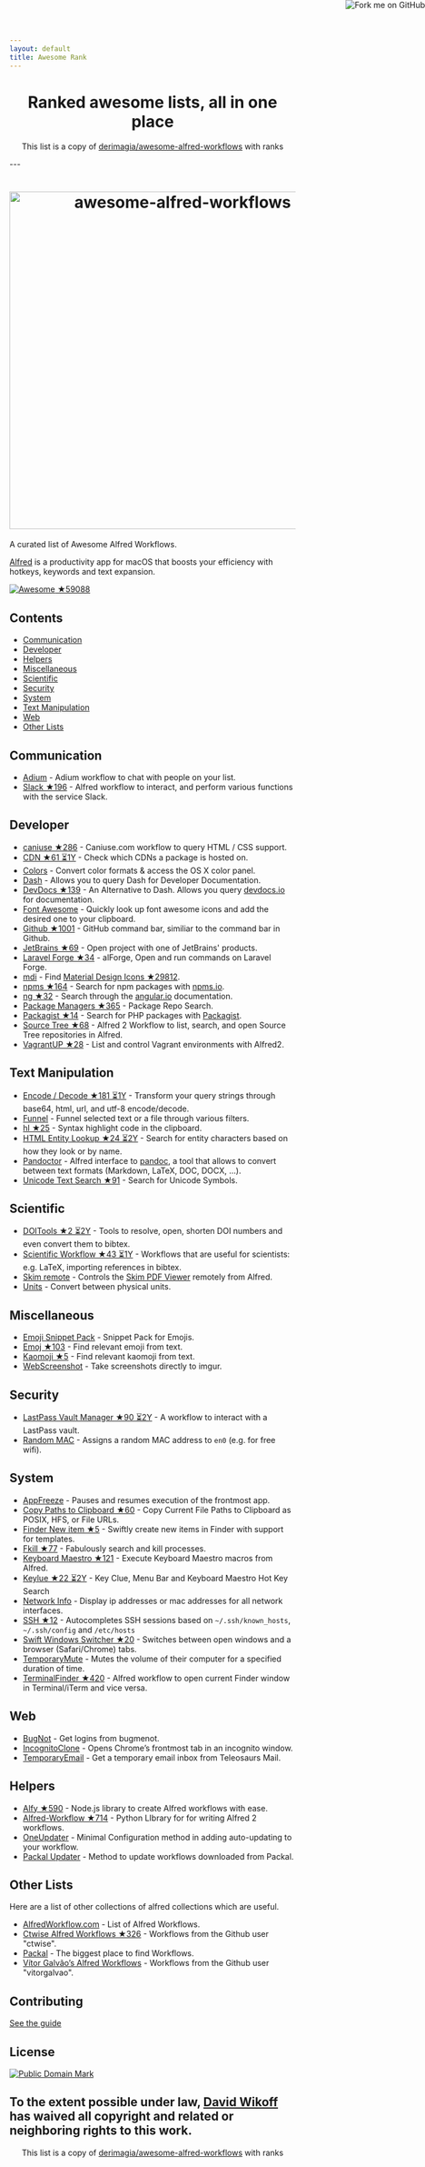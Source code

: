 ```yaml
---
layout: default
title: Awesome Rank
---
```


<a href="https://github.com/awesomerank/rank"><img style="position: absolute; top: 0; right: 0; border: 0;" src="https://camo.githubusercontent.com/a6677b08c955af8400f44c6298f40e7d19cc5b2d/68747470733a2f2f73332e616d617a6f6e6177732e636f6d2f6769746875622f726962626f6e732f666f726b6d655f72696768745f677261795f3664366436642e706e67" alt="Fork me on GitHub" data-canonical-src="https://s3.amazonaws.com/github/ribbons/forkme_right_gray_6d6d6d.png"></a>

<h1 align="center">
Ranked awesome lists, all in one place
</h1>
<p align="center">
	This list is a copy of <a href="https://github.com/derimagia/awesome-alfred-workflows">derimagia/awesome-alfred-workflows</a> with ranks
</p>
---
<h1 align="center">
	<img width="594" src="https://cdn.rawgit.com/derimagia/awesome-alfred-workflows/master/media/header.gif" alt="awesome-alfred-workflows">
	<br>
</h1>

A curated list of Awesome Alfred Workflows.

[Alfred](https://www.alfredapp.com/) is a productivity app for macOS that boosts your efficiency with hotkeys, keywords and text expansion.

[![Awesome](https://cdn.rawgit.com/sindresorhus/awesome/d7305f38d29fed78fa85652e3a63e154dd8e8829/media/badge.svg) ★59088](https://github.com/sindresorhus/awesome)

## Contents
- [Communication](#communication)
- [Developer](#developer)
- [Helpers](#helpers)
- [Miscellaneous](#miscellaneous)
- [Scientific](#scientific)
- [Security](#security)
- [System](#system)
- [Text Manipulation](#text-manipulation)
- [Web](#web)
- [Other Lists](#other-lists)

## Communication
- [Adium](http://www.alfredforum.com/topic/1274-adium-workflow/) - Adium workflow to chat with people on your list.
- [Slack ★196](https://github.com/fspinillo/slackfred) - Alfred workflow to interact, and perform various functions with the service Slack.

## Developer
- [caniuse ★286](https://github.com/willfarrell/alfred-caniuse-workflow) - Caniuse.com workflow to query HTML / CSS support.
- [CDN ★61 ⏳1Y](https://github.com/willfarrell/alfred-cdn-workflow) - Check which CDNs a package is hosted on.
- [Colors](http://www.packal.org/workflow/colors) - Convert color formats & access the OS X color panel.
- [Dash](https://kapeli.com/dash) - Allows you to query Dash for Developer Documentation.
- [DevDocs ★139](https://github.com/yannickglt/alfred-devdocs) - An Alternative to Dash. Allows you query [devdocs.io](https://devdocs.io/) for documentation.
- [Font Awesome](https://github.com/ruedap/alfred2-font-awesome-workflow) - Quickly look up font awesome icons and add the desired one to your clipboard.
- [Github ★1001](https://github.com/gharlan/alfred-github-workflow) - GitHub command bar, similiar to the command bar in Github.
- [JetBrains ★69](https://github.com/bchatard/jetbrains-alfred-workflow) - Open project with one of JetBrains' products.
- [Laravel Forge ★34](https://github.com/vmitchell85/alforge) - alForge, Open and run commands on Laravel Forge.
- [mdi](https://github.com/importre/alfred-mdi) - Find [Material Design Icons ★29812](https://github.com/google/material-design-icons).
- [npms ★164](https://github.com/sindresorhus/alfred-npms) - Search for npm packages with [npms.io](https://npms.io).
- [ng ★32](https://github.com/SamVerschueren/alfred-ng) - Search through the [angular.io](https://angular.io) documentation.
- [Package Managers ★365](https://github.com/willfarrell/alfred-pkgman-workflow) - Package Repo Search.
- [Packagist ★14](https://github.com/vinkla/alfred-packagist) - Search for PHP packages with [Packagist](https://packagist.org).
- [Source Tree ★68](https://github.com/zhaocai/alfred2-sourcetree-workflow) - Alfred 2 Workflow to list, search, and open Source Tree repositories in Alfred.
- [VagrantUP ★28](https://github.com/m1keil/alfred-vagrant-workflow) - List and control Vagrant environments with Alfred2.

## Text Manipulation
- [Encode / Decode ★181 ⏳1Y](https://github.com/willfarrell/alfred-encode-decode-workflow) - Transform your query strings through base64, html, url, and utf-8 encode/decode.
- [Funnel](http://www.packal.org/workflow/funnel) - Funnel selected text or a file through various filters.
- [hl ★25](https://github.com/importre/alfred-hl) - Syntax highlight code in the clipboard.
- [HTML Entity Lookup ★24 ⏳2Y](https://github.com/ajgon/alfred2-html-entity-lookup) - Search for entity characters based on how they look or by name.
- [Pandoctor](https://github.com/smargh/alfred_pandoctor) - Alfred interface to [pandoc](http://pandoc.org), a tool that allows to convert between text formats (Markdown, LaTeX, DOC, DOCX, ...).
- [Unicode Text Search ★91](https://github.com/bevesce/unicode-symbols-search) - Search for Unicode Symbols.

## Scientific
- [DOITools ★2 ⏳2Y](https://github.com/hbuschme/doi-tools-alfred-workflow) - Tools to resolve, open, shorten DOI numbers and even convert them to bibtex.
- [Scientific Workflow ★43 ⏳1Y](https://github.com/andrewning/alfred-workflows-scientific) - Workflows that are useful for scientists: e.g. LaTeX, importing references in bibtex.
- [Skim remote](http://www.packal.org/workflow/skim-remote) - Controls the [Skim PDF Viewer](http://skim-app.sourceforge.net) remotely from Alfred.
- [Units](http://designandsuch.com/work/alfred-workflow-units) - Convert between physical units.

## Miscellaneous
- [Emoji Snippet Pack](http://joelcalifa.com/blog/alfred-emoji-snippet-pack/) - Snippet Pack for Emojis.
- [Emoj ★103](https://github.com/sindresorhus/alfred-emoj) - Find relevant emoji from text.
- [Kaomoji ★5](https://github.com/vinkla/alfred-kaomoji) - Find relevant kaomoji from text.
- [WebScreenshot](https://github.com/vitorgalvao/alfred-workflows/tree/master/WebScreenshot) - Take screenshots directly to imgur.

## Security
- [LastPass Vault Manager ★90 ⏳2Y](https://github.com/bachya/lp-vault-manager) - A workflow to interact with a LastPass vault.
- [Random MAC](http://www.packal.org/workflow/random-mac) - Assigns a random MAC address to `en0` (e.g. for free wifi).

## System
- [AppFreeze](https://github.com/vitorgalvao/alfred-workflows/tree/master/AppFreeze) - Pauses and resumes execution of the frontmost app.
- [Copy Paths to Clipboard ★60](https://github.com/franzheidl/copy-paths-to-clipboard) - Copy Current File Paths to Clipboard as POSIX, HFS, or File URLs.
- [Finder New item ★5](https://github.com/danielbayley/alfred-finder-new-item) - Swiftly create new items in Finder with support for templates.
- [Fkill ★77](https://github.com/SamVerschueren/alfred-fkill) - Fabulously search and kill processes.
- [Keyboard Maestro ★121](https://github.com/iansinnott/alfred-maestro) - Execute Keyboard Maestro macros from Alfred.
- [Keylue ★22 ⏳2Y](https://github.com/zhaocai/alfred2-keylue-workflow) - Key Clue, Menu Bar and Keyboard Maestro Hot Key Search
- [Network Info](http://www.packal.org/workflow/network-info) -  Display ip addresses or mac addresses for all network interfaces.
- [SSH ★12](https://github.com/isometry/alfred-ssh) - Autocompletes SSH sessions based on `~/.ssh/known_hosts`, `~/.ssh/config` and `/etc/hosts`
- [Swift Windows Switcher ★20](https://github.com/mandrigin/AlfredSwitchWindows) - Switches between open windows and a browser (Safari/Chrome) tabs.
- [TemporaryMute](http://www.packal.org/workflow/temporary-mute) - Mutes the volume of their computer for a specified duration of time.
- [TerminalFinder ★420](https://github.com/LeEnno/alfred-terminalfinder) - Alfred workflow to open current Finder window in Terminal/iTerm and vice versa.

## Web
- [BugNot](https://github.com/vitorgalvao/alfred-workflows/tree/master/BugNot) - Get logins from bugmenot.
- [IncognitoClone](https://github.com/vitorgalvao/alfred-workflows/tree/master/IncognitoClone) - Opens Chrome’s frontmost tab in an incognito window.
- [TemporaryEmail](https://github.com/vitorgalvao/alfred-workflows/tree/master/TemporaryEmail) - Get a temporary email inbox from Teleosaurs Mail.

## Helpers
- [Alfy ★590](https://github.com/sindresorhus/alfy) - Node.js library to create Alfred workflows with ease.
- [Alfred-Workflow ★714](https://github.com/deanishe/alfred-workflow) - Python LIbrary for for writing Alfred 2 workflows.
- [OneUpdater](https://github.com/vitorgalvao/alfred-workflows/tree/master/OneUpdater) - Minimal Configuration method in adding auto-updating to your workflow.
- [Packal Updater](http://www.packal.org/workflow/packal-updater) - Method to update workflows downloaded from Packal.

## Other Lists
Here are a list of other collections of alfred collections which are useful.

- [AlfredWorkflow.com](http://alfredworkflow.com) - List of Alfred Workflows.
- [Ctwise Alfred Workflows ★326](https://github.com/ctwise/alfred-workflows) - Workflows from the Github user "ctwise".
- [Packal](http://www.packal.org/) - The biggest place to find Workflows.
- [Vítor Galvão’s Alfred Workflows](https://github.com/vitorgalvao/alfred-workflows/) - Workflows from the Github user "vitorgalvao".

## Contributing
[See the guide](https://github.com/derimagia/awesome-alfred-workflows/blob/master/CONTRIBUTING.md)

## License
<a rel="license" href="http://creativecommons.org/publicdomain/mark/1.0/">
<img src="http://mirrors.creativecommons.org/presskit/buttons/88x31/svg/cc-zero.svg"
     style="border-style: none;" alt="Public Domain Mark" />
</a>

To the extent possible under law, [David Wikoff](https://github.com/derimagia) has waived all copyright and related or neighboring rights to this work.
---
<p align="center">
	This list is a copy of <a href="https://github.com/derimagia/awesome-alfred-workflows">derimagia/awesome-alfred-workflows</a> with ranks
</p>

<script>
  (function(i,s,o,g,r,a,m){i['GoogleAnalyticsObject']=r;i[r]=i[r]||function(){
  (i[r].q=i[r].q||[]).push(arguments)},i[r].l=1*new Date();a=s.createElement(o),
  m=s.getElementsByTagName(o)[0];a.async=1;a.src=g;m.parentNode.insertBefore(a,m)
  })(window,document,'script','https://www.google-analytics.com/analytics.js','ga');

  ga('create', 'UA-100705027-1', 'auto');
  ga('send', 'pageview');

</script>
